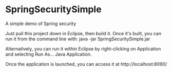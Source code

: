 # SpringSecuritySimple
A simple demo of Spring security

Just pull this project down in Eclipse, then build it. Once it's built, you can run it from the command line with:
java -jar SpringSecuritySimple.jar

Alternatively, you can run it within Eclipse by right-clicking on Application and selecting Run As... Java Application.

Once the application is launched, you can access it at http://localhost:8090/
